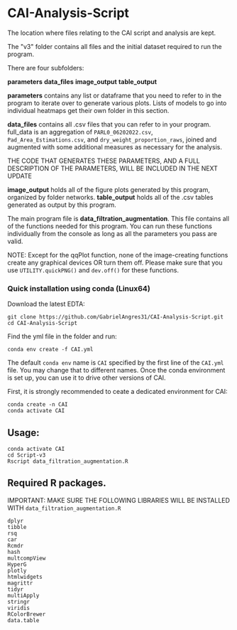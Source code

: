 # CAI-Analysis-Script
The location where files relating to the CAI script and analysis are kept.

The "v3" folder contains all files and the initial dataset required to run the program. 

There are four subfolders:

**parameters**
**data_files**
**image_output**
**table_output**

**parameters** contains any list or dataframe that you need to refer to in the program to iterate over to generate various plots.
Lists of models to go into individual heatmaps get their own folder in this section.

**data_files** contains all .csv files that you can refer to in your program.
full_data is an aggregation of `PARL0_06202022.csv`, `Pad_Area_Estimations.csv`, and `dry_weight_proportion_raws`, joined and augmented with some additional measures as necessary for the analysis.

THE CODE THAT GENERATES THESE PARAMETERS, AND A FULL DESCRIPTION OF THE PARAMETERS, WILL BE INCLUDED IN THE NEXT UPDATE

**image_output** holds all of the figure plots generated by this program, organized by folder networks.
**table_output** holds all of the .csv tables generated as output by this program.

The main program file is **data_filtration_augmentation**. This file contains all of the functions needed for this program.
You can run these functions individually from the console as long as all the parameters you pass are valid.

NOTE: Except for the qqPlot function, none of the image-creating functions create any graphical devices OR turn them off.
Please make sure that you use `UTILITY.quickPNG()` and `dev.off()` for these functions.




### Quick installation using conda (Linux64)

Download the latest EDTA:

`git clone https://github.com/GabrielAngres31/CAI-Analysis-Script.git`  
`cd CAI-Analysis-Script`

Find the yml file in the folder and run:

`conda env create -f CAI.yml`


The default `conda env` name is `CAI` specified by the first line of the `CAI.yml` file. You may change that to different names. Once the conda environment is set up, you can use it to drive other versions of CAI. 

First, it is strongly recommended to ceate a dedicated environment for CAI:

```
conda create -n CAI
conda activate CAI
```


## Usage:
```
conda activate CAI
cd Script-v3
Rscript data_filtration_augmentation.R
```

## Required R packages.
IMPORTANT: MAKE SURE THE FOLLOWING LIBRARIES WILL BE INSTALLED WITH `data_filtration_augmentation.R`
```
dplyr
tibble
rsq
car
Rcmdr
hash
multcompView
HyperG
plotly
htmlwidgets
magrittr
tidyr
multiApply
stringr
viridis
RColorBrewer
data.table
```
